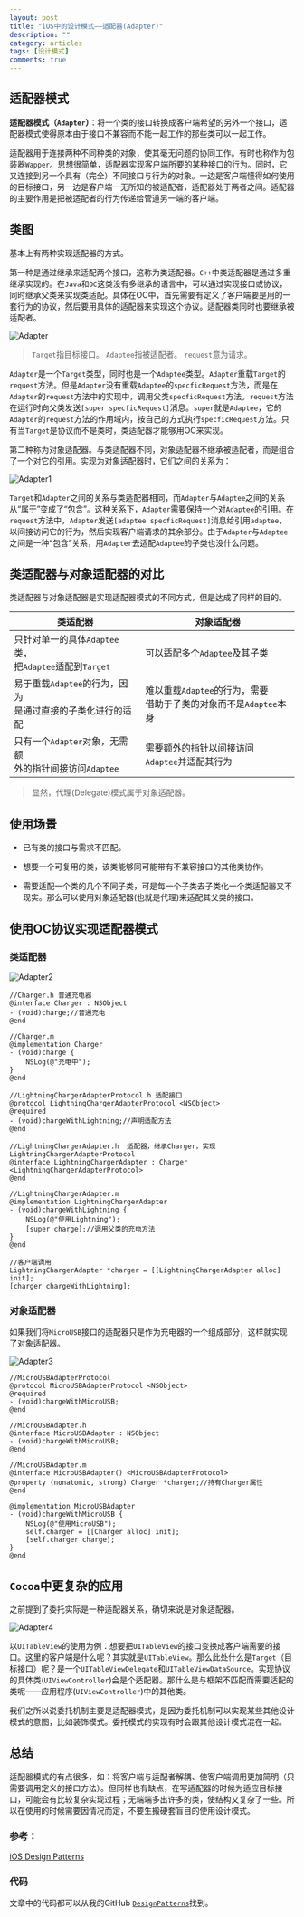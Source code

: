 ```yaml
---
layout: post
title: "iOS中的设计模式——适配器(Adapter)"
description: ""
category: articles
tags: [设计模式]
comments: true
---
```



## 适配器模式

**适配器模式（`Adapter`）**：将一个类的接口转换成客户端希望的另外一个接口，适配器模式使得原本由于接口不兼容而不能一起工作的那些类可以一起工作。

适配器用于连接两种不同种类的对象，使其毫无问题的协同工作。有时也称作为包装器`Wapper`。思想很简单，适配器实现客户端所要的某种接口的行为。同时，它又连接到另一个具有（完全）不同接口与行为的对象。一边是客户端懂得如何使用的目标接口，另一边是客户端一无所知的被适配者，适配器处于两者之间。适配器的主要作用是把被适配者的行为传递给管道另一端的客户端。

## 类图

基本上有两种实现适配器的方式。

第一种是通过继承来适配两个接口，这称为类适配器。`C++`中类适配器是通过多重继承实现的。在`Java`和`OC`这类没有多继承的语言中，可以通过实现接口或协议，同时继承父类来实现类适配。具体在OC中，首先需要有定义了客户端要是用的一套行为的协议，然后要用具体的适配器来实现这个协议。适配器类同时也要继承被适配者。

![Adapter](https://lettleprince.github.io/images/20160920-Adapter/Adapter.png)

> `Target`指目标接口。
> `Adaptee`指被适配者。
> `request`意为请求。

`Adapter`是一个`Target`类型，同时也是一个`Adaptee`类型。`Adapter`重载`Target`的`request`方法。但是`Adapter`没有重载`Adaptee`的`specficRequest`方法，而是在`Adapter`的`request`方法中的实现中，调用父类`specficRequest`方法。`request`方法在运行时向父类发送`[super specficRequest]`消息。`super`就是`Adaptee`，它的`Adapter`的`request`方法的作用域内，按自己的方式执行`specficRequest`方法。只有当`Target`是协议而不是类时，类适配器才能够用OC来实现。

第二种称为对象适配器。与类适配器不同，对象适配器不继承被适配者，而是组合了一个对它的引用。实现为对象适配器时，它们之间的关系为：

![Adapter1](https://lettleprince.github.io/images/20160920-Adapter/Adapter1.png)

`Target`和`Adapter`之间的关系与类适配器相同，而`Adapter`与`Adaptee`之间的关系从“属于”变成了“包含”。这种关系下，`Adapter`需要保持一个对`Adaptee`的引用。在`request`方法中，`Adapter`发送`[adaptee specficRequest]`消息给引用`adaptee`，以间接访问它的行为，然后实现客户端请求的其余部分。由于`Adapter`与`Adaptee`之间是一种“包含”关系，用`Adapter`去适配`Adaptee`的子类也没什么问题。

## 类适配器与对象适配器的对比

类适配器与对象适配器是实现适配器模式的不同方式，但是达成了同样的目的。

|**类适配器**|**对象适配器**|
|---|---|
|只针对单一的具体`Adaptee`类，<br>把`Adaptee`适配到`Target`|可以适配多个`Adaptee`及其子类|
|易于重载`Adaptee`的行为，因为<br>是通过直接的子类化进行的适配|难以重载`Adaptee`的行为，需要<br>借助于子类的对象而不是`Adaptee`本身|
|只有一个`Adapter`对象，无需额<br>外的指针间接访问`Adaptee`|需要额外的指针以间接访问<br>`Adaptee`并适配其行为|

> 显然，代理(Delegate)模式属于对象适配器。

## 使用场景

- 已有类的接口与需求不匹配。

- 想要一个可复用的类，该类能够同可能带有不兼容接口的其他类协作。

- 需要适配一个类的几个不同子类，可是每一个子类去子类化一个类适配器又不现实。那么可以使用对象适配器(也就是代理)来适配其父类的接口。

## 使用OC协议实现适配器模式

### 类适配器

![Adapter2](https://lettleprince.github.io/images/20160920-Adapter/Adapter2.png)

```objc
//Charger.h 普通充电器
@interface Charger : NSObject
- (void)charge;//普通充电
@end

//Charger.m
@implementation Charger
- (void)charge {
    NSLog(@"充电中");
}
@end

//LightningChargerAdapterProtocol.h 适配接口
@protocol LightningChargerAdapterProtocol <NSObject>
@required
- (void)chargeWithLightning;//声明适配方法
@end

//LightningChargerAdapter.h  适配器，继承Charger，实现LightningChargerAdapterProtocol
@interface LightningChargerAdapter : Charger <LightningChargerAdapterProtocol>
@end

//LightningChargerAdapter.m
@implementation LightningChargerAdapter
- (void)chargeWithLightning {
    NSLog(@"使用Lightning");
    [super charge];//调用父类的充电方法
}
@end

//客户端调用
LightningChargerAdapter *charger = [[LightningChargerAdapter alloc] init];
[charger chargeWithLightning];
```

### 对象适配器

如果我们将`MicroUSB`接口的适配器只是作为充电器的一个组成部分，这样就实现了对象适配器。

![Adapter3](https://lettleprince.github.io/images/20160920-Adapter/Adapter3.png)

```objc
//MicroUSBAdapterProtocol
@protocol MicroUSBAdapterProtocol <NSObject>
@required
- (void)chargeWithMicroUSB;
@end

//MicroUSBAdapter.h
@interface MicroUSBAdapter : NSObject
- (void)chargeWithMicroUSB;
@end

//MicroUSBAdapter.m
@interface MicroUSBAdapter() <MicroUSBAdapterProtocol>
@property (nonatomic, strong) Charger *charger;//持有Charger属性
@end

@implementation MicroUSBAdapter
- (void)chargeWithMicroUSB {
    NSLog(@"使用MicroUSB");
    self.charger = [[Charger alloc] init];
    [self.charger charge];
}
@end
```

## `Cocoa`中更复杂的应用

之前提到了委托实际是一种适配器关系，确切来说是对象适配器。

![Adapter4](https://lettleprince.github.io/images/20160920-Adapter/Adapter4.png)

以`UITableView`的使用为例：想要把`UITableView`的接口变换成客户端需要的接口。这里的客户端是什么呢？其实就是`UITableView`。那么此处什么是`Target`（目标接口）呢？是一个`UITableViewDelegate`和`UITableViewDataSource`。实现协议的具体类(`UIViewController`)会是个适配器。那什么是与框架不匹配而需要适配的类呢——应用程序(`UIViewController`)中的其他类。

我们之所以说委托机制主要是适配器模式，是因为委托机制可以实现某些其他设计模式的意图，比如装饰模式。委托模式的实现有时会跟其他设计模式混在一起。

## 总结

适配器模式的有点很多，如：将客户端与适配者解耦、使客户端调用更加简明（只需要调用定义的接口方法）。但同样也有缺点，在写适配器的时候为适应目标接口，可能会有比较复杂实现过程；无端端多出许多的类，使结构又复杂了一些。所以在使用的时候需要因情况而定，不要生搬硬套盲目的使用设计模式。

### 参考：

[iOS Design Patterns](https://www.raywenderlich.com/46988/ios-design-patterns)

### 代码

文章中的代码都可以从我的GitHub [`DesignPatterns`](https://github.com/lettleprince/DesignPatterns)找到。

